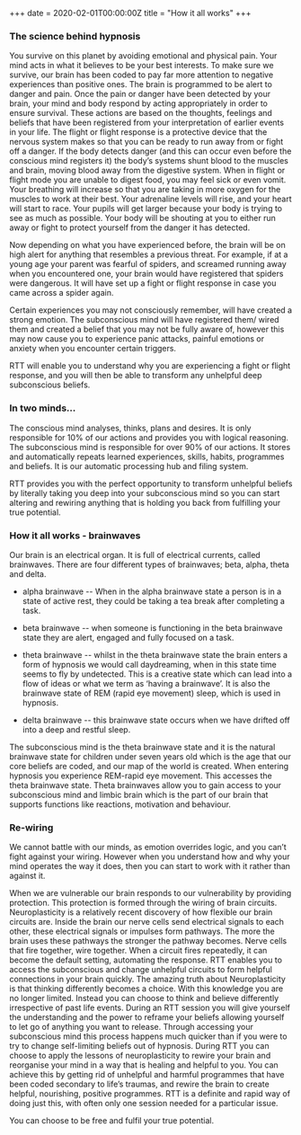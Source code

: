 +++
date = 2020-02-01T00:00:00Z
title = "How it all works"
+++

### The science behind hypnosis

You survive on this planet by avoiding emotional and physical pain. Your mind acts in what it believes to be your best interests. To make sure we survive, our brain has been coded to pay far more attention to negative experiences than positive ones. The brain is programmed to be alert to danger and pain. Once the pain or danger have been detected by your brain, your mind and body respond by acting appropriately in order to ensure survival. These actions are based on the thoughts, feelings and beliefs that have been registered from your interpretation of earlier events in your life. The flight or flight response is a protective device that the nervous system makes so that you can be ready to run away from or fight off a danger. If the body detects danger (and this can occur even before the conscious mind registers it) the body’s systems shunt blood to the muscles and brain, moving blood away from the digestive system. When in flight or flight mode you are unable to digest food, you may feel sick or even vomit. Your breathing will increase so that you are taking in more oxygen for the muscles to work at their best. Your adrenaline levels will rise, and your heart will start to race. Your pupils will get larger because your body is trying to see as much as possible. Your body will be shouting at you to either run away or fight to protect yourself from the danger it has detected.

Now depending on what you have experienced before, the brain will be on high alert for anything that resembles a previous threat. For example, if at a young age your parent was fearful of spiders, and screamed running away when you encountered one, your brain would have registered that spiders were dangerous. It will have set up a fight or flight response in case you came across a spider again.

Certain experiences you may not consciously remember, will have created a strong emotion. The subconscious mind will have registered them/ wired them and created a belief that you may not be fully aware of, however this may now cause you to experience panic attacks, painful emotions or anxiety when you encounter certain triggers.

RTT will enable you to understand why you are experiencing a fight or flight response, and you will then be able to transform any unhelpful deep subconscious beliefs.

### In two minds...

The conscious mind analyses, thinks, plans and desires. It is only responsible for 10% of our actions and provides you with logical reasoning. The subconscious mind is responsible for over 90% of our actions. It stores and automatically repeats learned experiences, skills, habits, programmes and beliefs. It is our automatic processing hub and filing system.

RTT provides you with the perfect opportunity to transform unhelpful beliefs by literally taking you deep into your subconscious mind so you can start altering and rewiring anything that is holding you back from fulfilling your true potential.

### How it all works - brainwaves

Our brain is an electrical organ. It is full of electrical currents, called brainwaves. There are four different types of brainwaves; beta, alpha, theta and delta.

* alpha brainwave -- When in the alpha brainwave state a person is in a state of active rest, they could be taking a tea break after completing a task. 

* beta brainwave -- when someone is functioning in the beta brainwave state they are alert, engaged and fully focused on a task. 
 
* theta brainwave -- whilst in the theta brainwave state the brain enters a form of hypnosis we would call daydreaming, when in this state time seems to fly by undetected. This is a creative state which can lead into a flow of ideas or what we term as ‘having a brainwave’. It is also the brainwave state of REM (rapid eye movement) sleep, which is used in hypnosis.

* delta brainwave -- this brainwave state occurs when we have drifted off into a deep and restful sleep.

The subconscious mind is the theta brainwave state and it is the natural brainwave state for children under seven years old which is the age that our core beliefs are coded, and our map of the world is created. When entering hypnosis you experience REM-rapid eye movement. This accesses the theta brainwave state. Theta brainwaves allow you to gain access to your subconscious mind and limbic brain which is the part of our brain that supports functions like reactions, motivation and behaviour.

### Re-wiring

We cannot battle with our minds, as emotion overrides logic, and you can’t fight against your wiring. However when you understand how and why your mind operates the way it does, then you can start to work with it rather than against it.

When we are vulnerable our brain responds to our vulnerability by providing protection. This protection is formed through the wiring of brain circuits. Neuroplasticity is a relatively recent discovery of how flexible our brain circuits are. Inside the brain our nerve cells send electrical signals to each other, these electrical signals or impulses form pathways. The more the brain uses these pathways the stronger the pathway becomes. Nerve cells that fire together, wire together. When a circuit fires repeatedly, it can become the default setting, automating the response. RTT enables you to access the subconscious and change unhelpful circuits to form helpful connections in your brain quickly. The amazing truth about Neuroplasticity is that thinking differently becomes a choice. With this knowledge you are no longer limited. Instead you can choose to think and believe differently irrespective of past life events. During an RTT session you will give yourself the understanding and the power to reframe your beliefs allowing yourself to let go of anything you want to release. Through accessing your subconscious mind this process happens much quicker than if you were to try to change self-limiting beliefs out of hypnosis. During RTT you can choose to apply the lessons of neuroplasticity to rewire your brain and reorganise your mind in a way that is healing and helpful to you. You can achieve this by getting rid of unhelpful and harmful programmes that have been coded secondary to life’s traumas, and rewire the brain to create helpful, nourishing, positive programmes. RTT is a definite and rapid way of doing just this, with often only one session needed for a particular issue. 

You can choose to be free and fulfil your true potential.